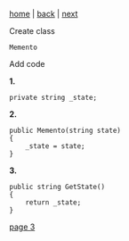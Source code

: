 [home](./page01.md) | [back](./page01.md) | [next](./page03.md)

Create class
```
Memento
```
Add code

**1.**
```
private string _state;
```
**2.**
```
public Memento(string state)
{
    _state = state;
}
```
**3.**
```
public string GetState()
{
    return _state;
}
```


[page 3](./page03.md)
